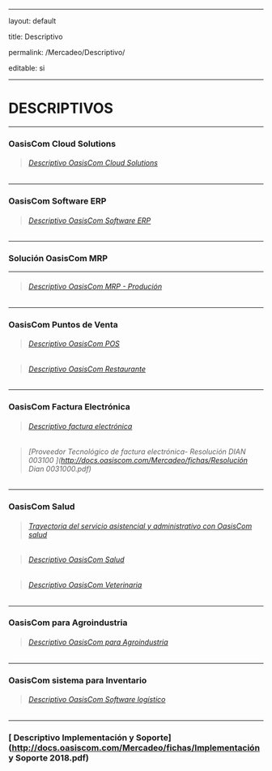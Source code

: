 ﻿---

layout: default

title: Descriptivo

permalink: /Mercadeo/Descriptivo/

editable: si

---



# DESCRIPTIVOS

--------------------------------------------------------
### OasisCom Cloud Solutions



>###### [Descriptivo OasisCom Cloud Solutions](https://www.oasiscom.com/descriptivo-cloud-solutions/)

----

### OasisCom Software ERP


>###### [Descriptivo OasisCom Software ERP](http://docs.oasiscom.com/Mercadeo/fichas/Descriptivo-solucion-erp-oasiscom.pdf)

---

### Solución OasisCom MRP

----

>###### [Descriptivo OasisCom MRP - Produción](http://docs.oasiscom.com/Mercadeo/fichas/Descriptivo-MRP-oasiscom.pdf)

----

### OasisCom Puntos de Venta 

>###### [Descriptivo OasisCom POS](http://docs.oasiscom.com/Mercadeo/Descriptivo/Descriptivo-POS.pdf)

>###### [Descriptivo OasisCom Restaurante](http://docs.oasiscom.com/Mercadeo/fichas/Descriptivo-OasisCom_restaurante.pdf)

---



### OasisCom Factura Electrónica



>###### [Descriptivo factura electrónica](http://docs.oasiscom.com/Mercadeo/fichas/Descriptivo-de-facturacion-electronica-OasisCom2019.pdf)

>###### [Proveedor Tecnológico de factura electrónica- Resolución DIAN 003100 ](http://docs.oasiscom.com/Mercadeo/fichas/Resolución Dian 0031000.pdf)





---

### OasisCom Salud





>###### [Trayectoria del servicio asistencial y administrativo con OasisCom salud](http://docs.oasiscom.com/Mercadeo/fichas/OasisCom_Salud_flujograma.png)

>###### [Descriptivo OasisCom Salud](http://docs.oasiscom.com/Mercadeo/fichas/Descriptivo_OasisCom_Salud.pdf)

>###### [Descriptivo OasisCom Veterinaria](http://docs.oasiscom.com/Mercadeo/fichas/Descriptivo_OasisCom_veterinaria.pdf)



---



### OasisCom para Agroindustria

>###### [Descriptivo OasisCom para Agroindustria](http://docs.oasiscom.com/Mercadeo/fichas/Descriptivo-OasisCom-para-Agroindustrias.pdf)



---

### OasisCom sistema para Inventario

>###### [Descriptivo OasisCom Software logístico](http://docs.oasiscom.com/Mercadeo/fichas/Descriptivo-LOGISTICA.pdf)



---

### [ Descriptivo Implementación y Soporte](http://docs.oasiscom.com/Mercadeo/fichas/Implementación y Soporte 2018.pdf)



